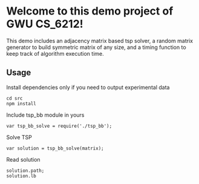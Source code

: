# Welcome to this demo project of GWU CS_6212!

This demo includes an adjacency matrix based tsp solver, a random matrix generator to build symmetric matrix of any size, and a timing function to keep track of algorithm execution time.

## Usage

Install dependencies only if you need to output experimental data
```
cd src
npm install
```

Include tsp_bb module in yours
```
var tsp_bb_solve = require('./tsp_bb');
```

Solve TSP
```
var solution = tsp_bb_solve(matrix);
```

Read solution
```
solution.path;
solution.lb
```
